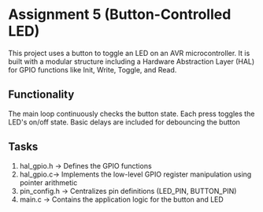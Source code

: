 # Assignment 5 (Button-Controlled LED)
This project uses a button to toggle an LED on an AVR microcontroller. It is built with a modular structure including a Hardware Abstraction Layer (HAL) for GPIO functions like Init, Write, Toggle, and Read.

## Functionality
The main loop continuously checks the button state. Each press toggles the LED's on/off state. Basic delays are included for debouncing the button

## Tasks
1. hal_gpio.h -> Defines the GPIO functions
2. hal_gpio.c-> Implements the low-level GPIO register manipulation using pointer arithmetic
3. pin_config.h -> Centralizes pin definitions (LED_PIN, BUTTON_PIN)
4. main.c -> Contains the application logic for the button and LED 